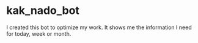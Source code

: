 # kak_nado_bot
I created this bot to optimize my work. It shows me the information I need for today, week or month.

